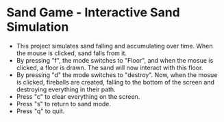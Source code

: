 # Sand Game - Interactive Sand Simulation

- This project simulates sand falling and accumulating over time. When the mouse is clicked, sand falls from it.
- By pressing "f", the mode switches to "Floor", and when the mosue is clicked, a floor is drawn. The sand will now interact with this floor.
- By pressing "d" the mode switches to "destroy". Now, when the mosue is clicked, fireballs are created, falling to the bottom of the screen and destroying everything in their path.
- Press "c" to clear everything on the screen. 
- Press "s" to return to sand mode. 
- Press "q" to quit.